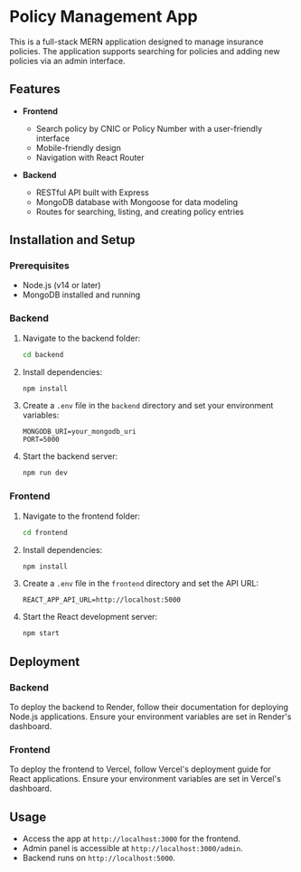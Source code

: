 # Policy Management App

This is a full-stack MERN application designed to manage insurance policies. The application supports searching for policies and adding new policies via an admin interface.

## Features

- **Frontend**
  - Search policy by CNIC or Policy Number with a user-friendly interface
  - Mobile-friendly design
  - Navigation with React Router

- **Backend**
  - RESTful API built with Express
  - MongoDB database with Mongoose for data modeling
  - Routes for searching, listing, and creating policy entries

## Installation and Setup

### Prerequisites
- Node.js (v14 or later)
- MongoDB installed and running

### Backend
1. Navigate to the backend folder:
   ```bash
   cd backend
   ```
2. Install dependencies:
   ```bash
   npm install
   ```
3. Create a `.env` file in the `backend` directory and set your environment variables:
   ```plaintext
   MONGODB_URI=your_mongodb_uri
   PORT=5000
   ```
4. Start the backend server:
   ```bash
   npm run dev
   ```

### Frontend
1. Navigate to the frontend folder:
   ```bash
   cd frontend
   ```
2. Install dependencies:
   ```bash
   npm install
   ```
3. Create a `.env` file in the `frontend` directory and set the API URL:
   ```plaintext
   REACT_APP_API_URL=http://localhost:5000
   ```
4. Start the React development server:
   ```bash
   npm start
   ```

## Deployment

### Backend
To deploy the backend to Render, follow their documentation for deploying Node.js applications. Ensure your environment variables are set in Render's dashboard.

### Frontend
To deploy the frontend to Vercel, follow Vercel's deployment guide for React applications. Ensure your environment variables are set in Vercel's dashboard.

## Usage
- Access the app at `http://localhost:3000` for the frontend.
- Admin panel is accessible at `http://localhost:3000/admin`.
- Backend runs on `http://localhost:5000`.


